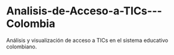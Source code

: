 # Analisis-de-Acceso-a-TICs---Colombia
Análisis y visualización de acceso a TICs en el sistema educativo colombiano.
